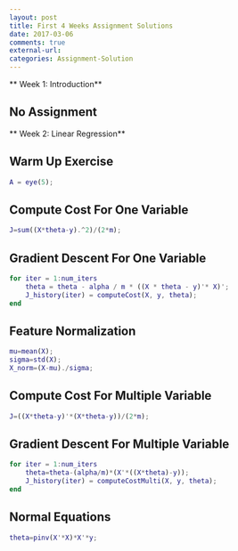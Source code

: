 ```yaml
---
layout: post
title: First 4 Weeks Assignment Solutions
date: 2017-03-06
comments: true
external-url:
categories: Assignment-Solution
---
```


** Week 1: Introduction**
## No Assignment

** Week 2: Linear Regression**
## Warm Up Exercise
```matlab
A = eye(5);
```

## Compute Cost For One Variable
```matlab
J=sum((X*theta-y).^2)/(2*m);
```

## Gradient Descent For One Variable
```matlab
for iter = 1:num_iters
	theta = theta - alpha / m * ((X * theta - y)'* X)';
	J_history(iter) = computeCost(X, y, theta);
end
```

## Feature Normalization
```matlab
mu=mean(X);
sigma=std(X);
X_norm=(X-mu)./sigma;
```

## Compute Cost For Multiple Variable
```matlab
J=((X*theta-y)'*(X*theta-y))/(2*m);
```

## Gradient Descent For Multiple Variable
```matlab
for iter = 1:num_iters
	theta=theta-(alpha/m)*(X'*((X*theta)-y));
	J_history(iter) = computeCostMulti(X, y, theta);
end
```

## Normal Equations
```matlab
theta=pinv(X'*X)*X'*y;
```
